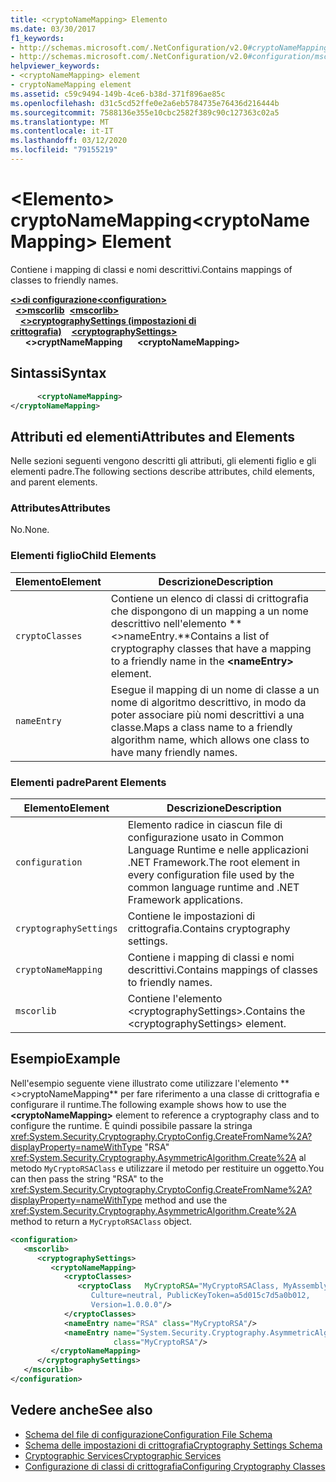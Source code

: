```yaml
---
title: <cryptoNameMapping> Elemento
ms.date: 03/30/2017
f1_keywords:
- http://schemas.microsoft.com/.NetConfiguration/v2.0#cryptoNameMapping
- http://schemas.microsoft.com/.NetConfiguration/v2.0#configuration/mscorlib/cryptographySettings/cryptoNameMapping
helpviewer_keywords:
- <cryptoNameMapping> element
- cryptoNameMapping element
ms.assetid: c59c9494-149b-4ce6-b38d-371f896ae85c
ms.openlocfilehash: d31c5cd52ffe0e2a6eb5784735e76436d216444b
ms.sourcegitcommit: 7588136e355e10cbc2582f389c90c127363c02a5
ms.translationtype: MT
ms.contentlocale: it-IT
ms.lasthandoff: 03/12/2020
ms.locfileid: "79155219"
---
```

# <a name="cryptonamemapping-element"></a><span data-ttu-id="e5c5a-102">\<Elemento> cryptoNameMapping</span><span class="sxs-lookup"><span data-stu-id="e5c5a-102">\<cryptoNameMapping> Element</span></span>
<span data-ttu-id="e5c5a-103">Contiene i mapping di classi e nomi descrittivi.</span><span class="sxs-lookup"><span data-stu-id="e5c5a-103">Contains mappings of classes to friendly names.</span></span>  

<span data-ttu-id="e5c5a-104">[**\<>di configurazione**](../configuration-element.md)</span><span class="sxs-lookup"><span data-stu-id="e5c5a-104">[**\<configuration>**](../configuration-element.md)</span></span>\
<span data-ttu-id="e5c5a-105">&nbsp;&nbsp;[**\<>mscorlib**](mscorlib-element-for-cryptography-settings.md)</span><span class="sxs-lookup"><span data-stu-id="e5c5a-105">&nbsp;&nbsp;[**\<mscorlib>**](mscorlib-element-for-cryptography-settings.md)</span></span>\
<span data-ttu-id="e5c5a-106">&nbsp;&nbsp;&nbsp;&nbsp;[**\<>cryptographySettings (impostazioni di crittografia)**](cryptographysettings-element.md)</span><span class="sxs-lookup"><span data-stu-id="e5c5a-106">&nbsp;&nbsp;&nbsp;&nbsp;[**\<cryptographySettings>**](cryptographysettings-element.md)</span></span>\
<span data-ttu-id="e5c5a-107">&nbsp;&nbsp;&nbsp;&nbsp;&nbsp;&nbsp;**\<>cryptNameMapping**</span><span class="sxs-lookup"><span data-stu-id="e5c5a-107">&nbsp;&nbsp;&nbsp;&nbsp;&nbsp;&nbsp;**\<cryptoNameMapping>**</span></span>

## <a name="syntax"></a><span data-ttu-id="e5c5a-108">Sintassi</span><span class="sxs-lookup"><span data-stu-id="e5c5a-108">Syntax</span></span>  
  
```xml  
      <cryptoNameMapping>
</cryptoNameMapping>  
```  
  
## <a name="attributes-and-elements"></a><span data-ttu-id="e5c5a-109">Attributi ed elementi</span><span class="sxs-lookup"><span data-stu-id="e5c5a-109">Attributes and Elements</span></span>  
 <span data-ttu-id="e5c5a-110">Nelle sezioni seguenti vengono descritti gli attributi, gli elementi figlio e gli elementi padre.</span><span class="sxs-lookup"><span data-stu-id="e5c5a-110">The following sections describe attributes, child elements, and parent elements.</span></span>  
  
### <a name="attributes"></a><span data-ttu-id="e5c5a-111">Attributes</span><span class="sxs-lookup"><span data-stu-id="e5c5a-111">Attributes</span></span>  
 <span data-ttu-id="e5c5a-112">No.</span><span class="sxs-lookup"><span data-stu-id="e5c5a-112">None.</span></span>  
  
### <a name="child-elements"></a><span data-ttu-id="e5c5a-113">Elementi figlio</span><span class="sxs-lookup"><span data-stu-id="e5c5a-113">Child Elements</span></span>  
  
|<span data-ttu-id="e5c5a-114">Elemento</span><span class="sxs-lookup"><span data-stu-id="e5c5a-114">Element</span></span>|<span data-ttu-id="e5c5a-115">Descrizione</span><span class="sxs-lookup"><span data-stu-id="e5c5a-115">Description</span></span>|  
|-------------|-----------------|  
|`cryptoClasses`|<span data-ttu-id="e5c5a-116">Contiene un elenco di classi di crittografia che dispongono di un mapping a un nome descrittivo nell'elemento \*\* \<>nameEntry.\*\*</span><span class="sxs-lookup"><span data-stu-id="e5c5a-116">Contains a list of cryptography classes that have a mapping to a friendly name in the **\<nameEntry>** element.</span></span>|  
|`nameEntry`|<span data-ttu-id="e5c5a-117">Esegue il mapping di un nome di classe a un nome di algoritmo descrittivo, in modo da poter associare più nomi descrittivi a una classe.</span><span class="sxs-lookup"><span data-stu-id="e5c5a-117">Maps a class name to a friendly algorithm name, which allows one class to have many friendly names.</span></span>|  
  
### <a name="parent-elements"></a><span data-ttu-id="e5c5a-118">Elementi padre</span><span class="sxs-lookup"><span data-stu-id="e5c5a-118">Parent Elements</span></span>  
  
|<span data-ttu-id="e5c5a-119">Elemento</span><span class="sxs-lookup"><span data-stu-id="e5c5a-119">Element</span></span>|<span data-ttu-id="e5c5a-120">Descrizione</span><span class="sxs-lookup"><span data-stu-id="e5c5a-120">Description</span></span>|  
|-------------|-----------------|  
|`configuration`|<span data-ttu-id="e5c5a-121">Elemento radice in ciascun file di configurazione usato in Common Language Runtime e nelle applicazioni .NET Framework.</span><span class="sxs-lookup"><span data-stu-id="e5c5a-121">The root element in every configuration file used by the common language runtime and .NET Framework applications.</span></span>|  
|`cryptographySettings`|<span data-ttu-id="e5c5a-122">Contiene le impostazioni di crittografia.</span><span class="sxs-lookup"><span data-stu-id="e5c5a-122">Contains cryptography settings.</span></span>|  
|`cryptoNameMapping`|<span data-ttu-id="e5c5a-123">Contiene i mapping di classi e nomi descrittivi.</span><span class="sxs-lookup"><span data-stu-id="e5c5a-123">Contains mappings of classes to friendly names.</span></span>|  
|`mscorlib`|<span data-ttu-id="e5c5a-124">Contiene l'elemento \<cryptographySettings>.</span><span class="sxs-lookup"><span data-stu-id="e5c5a-124">Contains the \<cryptographySettings> element.</span></span>|  
  
## <a name="example"></a><span data-ttu-id="e5c5a-125">Esempio</span><span class="sxs-lookup"><span data-stu-id="e5c5a-125">Example</span></span>  
 <span data-ttu-id="e5c5a-126">Nell'esempio seguente viene illustrato come utilizzare l'elemento \*\* \<>cryptoNameMapping\*\* per fare riferimento a una classe di crittografia e configurare il runtime.</span><span class="sxs-lookup"><span data-stu-id="e5c5a-126">The following example shows how to use the **\<cryptoNameMapping>** element to reference a cryptography class and to configure the runtime.</span></span> <span data-ttu-id="e5c5a-127">È quindi possibile passare la stringa <xref:System.Security.Cryptography.CryptoConfig.CreateFromName%2A?displayProperty=nameWithType> "RSA" <xref:System.Security.Cryptography.AsymmetricAlgorithm.Create%2A> al metodo `MyCryptoRSAClass` e utilizzare il metodo per restituire un oggetto.</span><span class="sxs-lookup"><span data-stu-id="e5c5a-127">You can then pass the string "RSA" to the <xref:System.Security.Cryptography.CryptoConfig.CreateFromName%2A?displayProperty=nameWithType> method and use the <xref:System.Security.Cryptography.AsymmetricAlgorithm.Create%2A> method to return a `MyCryptoRSAClass` object.</span></span>  
  
```xml  
<configuration>  
   <mscorlib>  
      <cryptographySettings>  
         <cryptoNameMapping>  
            <cryptoClasses>  
               <cryptoClass   MyCryptoRSA="MyCryptoRSAClass, MyAssembly  
                  Culture=neutral, PublicKeyToken=a5d015c7d5a0b012,  
                  Version=1.0.0.0"/>  
            </cryptoClasses>  
            <nameEntry name="RSA" class="MyCryptoRSA"/>  
            <nameEntry name="System.Security.Cryptography.AsymmetricAlgorithm"  
                       class="MyCryptoRSA"/>  
         </cryptoNameMapping>  
      </cryptographySettings>  
   </mscorlib>  
</configuration>  
```  
  
## <a name="see-also"></a><span data-ttu-id="e5c5a-128">Vedere anche</span><span class="sxs-lookup"><span data-stu-id="e5c5a-128">See also</span></span>

- [<span data-ttu-id="e5c5a-129">Schema del file di configurazione</span><span class="sxs-lookup"><span data-stu-id="e5c5a-129">Configuration File Schema</span></span>](../index.md)
- [<span data-ttu-id="e5c5a-130">Schema delle impostazioni di crittografia</span><span class="sxs-lookup"><span data-stu-id="e5c5a-130">Cryptography Settings Schema</span></span>](index.md)
- [<span data-ttu-id="e5c5a-131">Cryptographic Services</span><span class="sxs-lookup"><span data-stu-id="e5c5a-131">Cryptographic Services</span></span>](../../../../standard/security/cryptographic-services.md)
- [<span data-ttu-id="e5c5a-132">Configurazione di classi di crittografia</span><span class="sxs-lookup"><span data-stu-id="e5c5a-132">Configuring Cryptography Classes</span></span>](../../configure-cryptography-classes.md)
